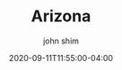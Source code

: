 ---
date: 2020-09-11T11:55:00-04:00
title: "Arizona"
seo_title: "Contact Arizona Governor"
description: Contact Arizona Governor
author: john shim
url: /arizona/
weight: 1
---